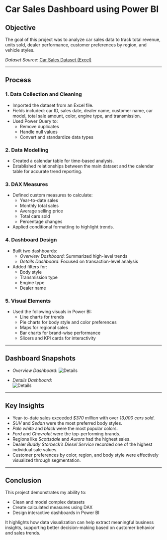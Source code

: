 # Car Sales Dashboard using Power BI

## Objective

The goal of this project was to analyze car sales data to track total revenue, units sold, dealer performance, customer preferences by region, and vehicle styles.

*Dataset Source*: [Car Sales Dataset (Excel)](https://github.com/Mukul6790/Car-Sales--Data-Analysis-and-Dashboard/blob/main/Car%20Sales.xlsx)

---

## Process

### 1. Data Collection and Cleaning
- Imported the dataset from an Excel file.
- Fields included: car ID, sales date, dealer name, customer name, car model, total sale amount, color, engine type, and transmission.
- Used Power Query to:
  - Remove duplicates
  - Handle null values
  - Convert and standardize data types

### 2. Data Modelling
- Created a calendar table for time-based analysis.
- Established relationships between the main dataset and the calendar table for accurate trend reporting.

### 3. DAX Measures
- Defined custom measures to calculate:
  - Year-to-date sales
  - Monthly total sales
  - Average selling price
  - Total cars sold
  - Percentage changes
- Applied conditional formatting to highlight trends.

### 4. Dashboard Design
- Built two dashboards:
  - *Overview Dashboard*: Summarized high-level trends
  - *Details Dashboard*: Focused on transaction-level analysis
- Added filters for:
  - Body style
  - Transmission type
  - Engine type
  - Dealer name

### 5. Visual Elements
- Used the following visuals in Power BI:
  - Line charts for trends
  - Pie charts for body style and color preferences
  - Maps for regional sales
  - Bar charts for brand-wise performance
  - Slicers and KPI cards for interactivity

---

## Dashboard Snapshots

- *Overview Dashboard*:  ![Details](https://github.com/mukul0030/Car-Sales--Data-Analysis-and-Dashboard/blob/main/Car%20Sales%20Project%20Screenshot%201.png)


- *Details Dashboard*:  
  ![Details](https://github.com/mukul0030/Car-Sales--Data-Analysis-and-Dashboard/blob/main/Car%20Sales%20Project%20Screenshot%202.png)

---

## Key Insights

- Year-to-date sales exceeded *$370 million* with over *13,000 cars sold*.
- *SUV* and *Sedan* were the most preferred body styles.
- *Pale white* and *black* were the most popular colors.
- *Ford* and *Chevrolet* were the top-performing brands.
- Regions like *Scottsdale* and *Aurora* had the highest sales.
- Dealer *Buddy Storbeck’s Diesel Service* recorded one of the highest individual sale values.
- Customer preferences by color, region, and body style were effectively visualized through segmentation.

---

## Conclusion

This project demonstrates my ability to:
- Clean and model complex datasets
- Create calculated measures using DAX
- Design interactive dashboards in Power BI

It highlights how data visualization can help extract meaningful business insights, supporting better decision-making based on customer behavior and sales trends.
